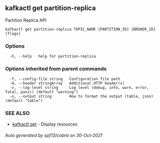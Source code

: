 ## kafkactl get partition-replica

Partition Replica API

```
kafkactl get partition-replica TOPIC_NAME [PARTITION_ID] [BROKER_ID] [flags]
```

### Options

```
  -h, --help   help for partition-replica
```

### Options inherited from parent commands

```
  -f, --config-file string   Configuration file path
  -H, --header stringArray   Additional HTTP header(s)
  -v, --log-level string     Log level (debug, info, warn, error, fatal, panic) (default "warning")
  -o, --output string        How to format the output (table, json) (default "table")
```

### SEE ALSO

* [kafkactl get](kafkactl_get.md)	 - Display resources

###### Auto generated by spf13/cobra on 30-Oct-2021
